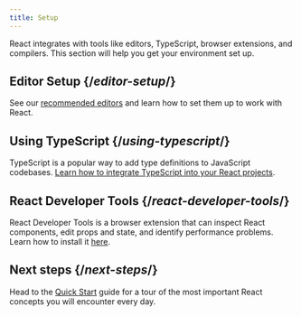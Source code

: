 ```yaml
---
title: Setup
---
```

<Intro>

React integrates with tools like editors, TypeScript, browser extensions, and compilers. This section will help you get your environment set up.

</Intro>

## Editor Setup {/*editor-setup*/}

See our [recommended editors](/learn/editor-setup) and learn how to set them up to work with React.

## Using TypeScript {/*using-typescript*/}

TypeScript is a popular way to add type definitions to JavaScript codebases. [Learn how to integrate TypeScript into your React projects](/learn/typescript).

## React Developer Tools {/*react-developer-tools*/}

React Developer Tools is a browser extension that can inspect React components, edit props and state, and identify performance problems. Learn how to install it [here](learn/react-developer-tools).

## Next steps {/*next-steps*/}

Head to the [Quick Start](/learn) guide for a tour of the most important React concepts you will encounter every day.
